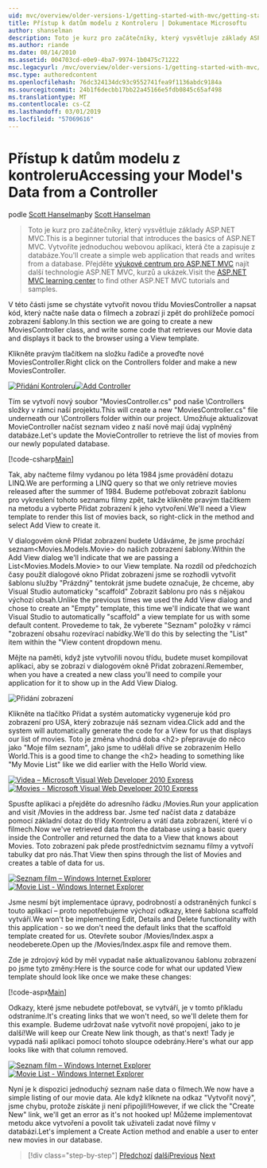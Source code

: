 ```yaml
---
uid: mvc/overview/older-versions-1/getting-started-with-mvc/getting-started-with-mvc-part5
title: Přístup k datům modelu z Kontroleru | Dokumentace Microsoftu
author: shanselman
description: Toto je kurz pro začátečníky, který vysvětluje základy ASP.NET MVC. Vytvořte jednoduchou webovou aplikaci, která čte a zapisuje z databáze.
ms.author: riande
ms.date: 08/14/2010
ms.assetid: 004703cd-e0e9-4ba7-9974-1b0475c71222
msc.legacyurl: /mvc/overview/older-versions-1/getting-started-with-mvc/getting-started-with-mvc-part5
msc.type: authoredcontent
ms.openlocfilehash: 76dc324134dc93c9552741fea9f1136abdc9184a
ms.sourcegitcommit: 24b1f6decbb17bb22a45166e5fdb0845c65af498
ms.translationtype: MT
ms.contentlocale: cs-CZ
ms.lasthandoff: 03/01/2019
ms.locfileid: "57069616"
---
```

<a name="accessing-your-models-data-from-a-controller"></a><span data-ttu-id="be4f7-104">Přístup k datům modelu z kontroleru</span><span class="sxs-lookup"><span data-stu-id="be4f7-104">Accessing your Model's Data from a Controller</span></span>
====================
<span data-ttu-id="be4f7-105">podle [Scott Hanselman](https://github.com/shanselman)</span><span class="sxs-lookup"><span data-stu-id="be4f7-105">by [Scott Hanselman](https://github.com/shanselman)</span></span>

> <span data-ttu-id="be4f7-106">Toto je kurz pro začátečníky, který vysvětluje základy ASP.NET MVC.</span><span class="sxs-lookup"><span data-stu-id="be4f7-106">This is a beginner tutorial that introduces the basics of ASP.NET MVC.</span></span> <span data-ttu-id="be4f7-107">Vytvoříte jednoduchou webovou aplikaci, která čte a zapisuje z databáze.</span><span class="sxs-lookup"><span data-stu-id="be4f7-107">You'll create a simple web application that reads and writes from a database.</span></span> <span data-ttu-id="be4f7-108">Přejděte [výukové centrum pro ASP.NET MVC](../../../index.md) najít další technologie ASP.NET MVC, kurzů a ukázek.</span><span class="sxs-lookup"><span data-stu-id="be4f7-108">Visit the [ASP.NET MVC learning center](../../../index.md) to find other ASP.NET MVC tutorials and samples.</span></span>


<span data-ttu-id="be4f7-109">V této části jsme se chystáte vytvořit novou třídu MoviesController a napsat kód, který načte naše data o filmech a zobrazí ji zpět do prohlížeče pomocí zobrazení šablony.</span><span class="sxs-lookup"><span data-stu-id="be4f7-109">In this section we are going to create a new MoviesController class, and write some code that retrieves our Movie data and displays it back to the browser using a View template.</span></span>

<span data-ttu-id="be4f7-110">Klikněte pravým tlačítkem na složku řadiče a proveďte nové MoviesController.</span><span class="sxs-lookup"><span data-stu-id="be4f7-110">Right click on the Controllers folder and make a new MoviesController.</span></span>

<span data-ttu-id="be4f7-111">[![Přidání Kontroleru](getting-started-with-mvc-part5/_static/image2.png)](getting-started-with-mvc-part5/_static/image1.png)</span><span class="sxs-lookup"><span data-stu-id="be4f7-111">[![Add Controller](getting-started-with-mvc-part5/_static/image2.png)](getting-started-with-mvc-part5/_static/image1.png)</span></span>

<span data-ttu-id="be4f7-112">Tím se vytvoří nový soubor "MoviesController.cs" pod naše \Controllers složky v rámci naší projektu.</span><span class="sxs-lookup"><span data-stu-id="be4f7-112">This will create a new "MoviesController.cs" file underneath our \Controllers folder within our project.</span></span> <span data-ttu-id="be4f7-113">Umožňuje aktualizovat MovieController načíst seznam video z naší nově mají údaj vyplněný databáze.</span><span class="sxs-lookup"><span data-stu-id="be4f7-113">Let's update the MovieController to retrieve the list of movies from our newly populated database.</span></span>

[!code-csharp[Main](getting-started-with-mvc-part5/samples/sample1.cs)]

<span data-ttu-id="be4f7-114">Tak, aby načteme filmy vydanou po léta 1984 jsme provádění dotazu LINQ.</span><span class="sxs-lookup"><span data-stu-id="be4f7-114">We are performing a LINQ query so that we only retrieve movies released after the summer of 1984.</span></span> <span data-ttu-id="be4f7-115">Budeme potřebovat zobrazit šablonu pro vykreslení tohoto seznamu filmy zpět, takže klikněte pravým tlačítkem na metodu a vyberte Přidat zobrazení k jeho vytvoření.</span><span class="sxs-lookup"><span data-stu-id="be4f7-115">We'll need a View template to render this list of movies back, so right-click in the method and select Add View to create it.</span></span>

<span data-ttu-id="be4f7-116">V dialogovém okně Přidat zobrazení budete Udáváme, že jsme prochází seznam&lt;Movies.Models.Movie&gt; do našich zobrazení šablony.</span><span class="sxs-lookup"><span data-stu-id="be4f7-116">Within the Add View dialog we'll indicate that we are passing a List&lt;Movies.Models.Movie&gt; to our View template.</span></span> <span data-ttu-id="be4f7-117">Na rozdíl od předchozích časy použít dialogové okno Přidat zobrazení jsme se rozhodli vytvořit šablonu služby "Prázdný" tentokrát jsme budete označuje, že chceme, aby Visual Studio automaticky "scaffold" Zobrazit šablonu pro nás s nějakou výchozí obsah.</span><span class="sxs-lookup"><span data-stu-id="be4f7-117">Unlike the previous times we used the Add View dialog and chose to create an "Empty" template, this time we'll indicate that we want Visual Studio to automatically "scaffold" a view template for us with some default content.</span></span> <span data-ttu-id="be4f7-118">Provedeme to tak, že vyberete "Seznam" položky v rámci "zobrazení obsahu rozevírací nabídky.</span><span class="sxs-lookup"><span data-stu-id="be4f7-118">We'll do this by selecting the "List" item within the "View content dropdown menu.</span></span>

<span data-ttu-id="be4f7-119">Mějte na paměti, když jste vytvořili novou třídu, budete muset kompilovat aplikaci, aby se zobrazí v dialogovém okně Přidat zobrazení.</span><span class="sxs-lookup"><span data-stu-id="be4f7-119">Remember, when you have a created a new class you'll need to compile your application for it to show up in the Add View Dialog.</span></span>

![Přidání zobrazení](getting-started-with-mvc-part5/_static/image3.png)

<span data-ttu-id="be4f7-121">Klikněte na tlačítko Přidat a systém automaticky vygeneruje kód pro zobrazení pro USA, který zobrazuje náš seznam videa.</span><span class="sxs-lookup"><span data-stu-id="be4f7-121">Click add and the system will automatically generate the code for a View for us that displays our list of movies.</span></span> <span data-ttu-id="be4f7-122">Toto je změna vhodná doba &lt;h2&gt; přepravuje do něco jako "Moje film seznam", jako jsme to udělali dříve se zobrazením Hello World.</span><span class="sxs-lookup"><span data-stu-id="be4f7-122">This is a good time to change the &lt;h2&gt; heading to something like "My Movie List" like we did earlier with the Hello World view.</span></span>

<span data-ttu-id="be4f7-123">[![Videa – Microsoft Visual Web Developer 2010 Express](getting-started-with-mvc-part5/_static/image5.png)](getting-started-with-mvc-part5/_static/image4.png)</span><span class="sxs-lookup"><span data-stu-id="be4f7-123">[![Movies - Microsoft Visual Web Developer 2010 Express](getting-started-with-mvc-part5/_static/image5.png)](getting-started-with-mvc-part5/_static/image4.png)</span></span>

<span data-ttu-id="be4f7-124">Spusťte aplikaci a přejděte do adresního řádku /Movies.</span><span class="sxs-lookup"><span data-stu-id="be4f7-124">Run your application and visit /Movies in the address bar.</span></span> <span data-ttu-id="be4f7-125">Jsme teď načíst data z databáze pomocí základní dotaz do třídy Kontroleru a vrátí data zobrazení, které ví o filmech.</span><span class="sxs-lookup"><span data-stu-id="be4f7-125">Now we've retrieved data from the database using a basic query inside the Controller and returned the data to a View that knows about Movies.</span></span> <span data-ttu-id="be4f7-126">Toto zobrazení pak přede prostřednictvím seznamu filmy a vytvoří tabulky dat pro nás.</span><span class="sxs-lookup"><span data-stu-id="be4f7-126">That View then spins through the list of Movies and creates a table of data for us.</span></span>

<span data-ttu-id="be4f7-127">[![Seznam film – Windows Internet Explorer](getting-started-with-mvc-part5/_static/image7.png)](getting-started-with-mvc-part5/_static/image6.png)</span><span class="sxs-lookup"><span data-stu-id="be4f7-127">[![Movie List - Windows Internet Explorer](getting-started-with-mvc-part5/_static/image7.png)](getting-started-with-mvc-part5/_static/image6.png)</span></span>

<span data-ttu-id="be4f7-128">Jsme nesmí být implementace úpravy, podrobností a odstraněných funkcí s touto aplikací – proto nepotřebujeme výchozí odkazy, které šablona scaffold vytváří.</span><span class="sxs-lookup"><span data-stu-id="be4f7-128">We won't be implementing Edit, Details and Delete functionality with this application - so we don't need the default links that the scaffold template created for us.</span></span> <span data-ttu-id="be4f7-129">Otevřete soubor /Movies/Index.aspx a neodeberete.</span><span class="sxs-lookup"><span data-stu-id="be4f7-129">Open up the /Movies/Index.aspx file and remove them.</span></span>

<span data-ttu-id="be4f7-130">Zde je zdrojový kód by měl vypadat naše aktualizovanou šablonu zobrazení po jsme tyto změny:</span><span class="sxs-lookup"><span data-stu-id="be4f7-130">Here is the source code for what our updated View template should look like once we make these changes:</span></span>

[!code-aspx[Main](getting-started-with-mvc-part5/samples/sample2.aspx)]

<span data-ttu-id="be4f7-131">Odkazy, které jsme nebudete potřebovat, se vytváří, je v tomto příkladu odstraníme.</span><span class="sxs-lookup"><span data-stu-id="be4f7-131">It's creating links that we won't need, so we'll delete them for this example.</span></span> <span data-ttu-id="be4f7-132">Budeme udržovat naše vytvořit nové propojení, jako to je další!</span><span class="sxs-lookup"><span data-stu-id="be4f7-132">We will keep our Create New link though, as that's next!</span></span> <span data-ttu-id="be4f7-133">Tady je vypadá naši aplikaci pomocí tohoto sloupce odebrány.</span><span class="sxs-lookup"><span data-stu-id="be4f7-133">Here's what our app looks like with that column removed.</span></span>

<span data-ttu-id="be4f7-134">[![Seznam film – Windows Internet Explorer](getting-started-with-mvc-part5/_static/image9.png)](getting-started-with-mvc-part5/_static/image8.png)</span><span class="sxs-lookup"><span data-stu-id="be4f7-134">[![Movie List - Windows Internet Explorer](getting-started-with-mvc-part5/_static/image9.png)](getting-started-with-mvc-part5/_static/image8.png)</span></span>

<span data-ttu-id="be4f7-135">Nyní je k dispozici jednoduchý seznam naše data o filmech.</span><span class="sxs-lookup"><span data-stu-id="be4f7-135">We now have a simple listing of our movie data.</span></span> <span data-ttu-id="be4f7-136">Ale když kliknete na odkaz "Vytvořit nový", jsme chybu, protože získáte ji není připojili!</span><span class="sxs-lookup"><span data-stu-id="be4f7-136">However, if we click the "Create New" link, we'll get an error as it's not hooked up!</span></span> <span data-ttu-id="be4f7-137">Můžeme implementovat metodu akce vytvoření a povolit tak uživateli zadat nové filmy v databázi.</span><span class="sxs-lookup"><span data-stu-id="be4f7-137">Let's implement a Create Action method and enable a user to enter new movies in our database.</span></span>

> [!div class="step-by-step"]
> <span data-ttu-id="be4f7-138">[Předchozí](getting-started-with-mvc-part4.md)
> [další](getting-started-with-mvc-part6.md)</span><span class="sxs-lookup"><span data-stu-id="be4f7-138">[Previous](getting-started-with-mvc-part4.md)
[Next](getting-started-with-mvc-part6.md)</span></span>
